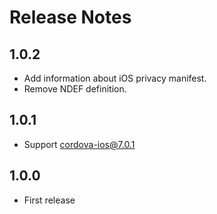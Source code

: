 # Release Notes

## 1.0.2

- Add information about iOS privacy manifest.
- Remove NDEF definition.

## 1.0.1

- Support cordova-ios@7.0.1

## 1.0.0

- First release